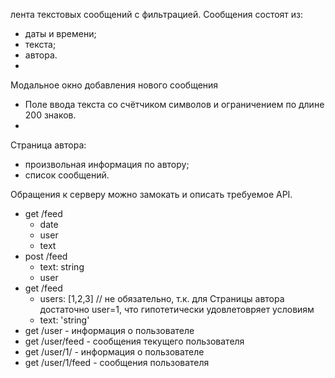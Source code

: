 лента текстовых сообщений с фильтрацией.
Сообщения состоят из:
- даты и времени;
- текста;
- автора.
- 
Модальное окно добавления нового сообщения
- Поле ввода текста со счётчиком символов и ограничением по длине 200 знаков.
- 
Страница автора:
- произвольная информация по автору;
- список сообщений.

Обращения к серверу можно замокать и описать требуемое API.
- get /feed
  - date
  - user
  - text
- post /feed
  - text: string
  - user
- get /feed
  - users: [1,2,3] // не обязательно, т.к. для Страницы автора достаточно user=1, что гипотетически удовлетовряет условиям
  - text: 'string'
- get /user - информация о пользователе
- get /user/feed - сообщения текущего пользователя
- get /user/1/ - информация о пользователе
- get /user/1/feed - сообщения пользователя
